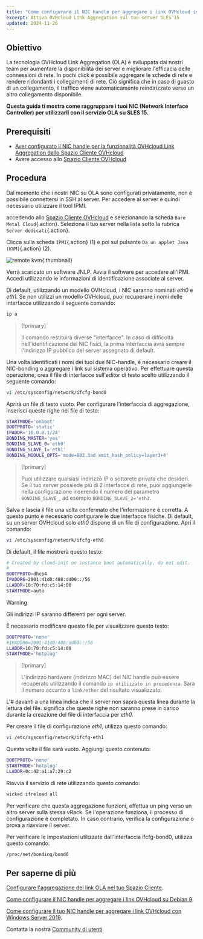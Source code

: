 ```yaml
---
title: "Come configurare il NIC handle per aggregare i link OVHcloud in SLES 15"
excerpt: Attiva OVHcloud Link Aggregation sul tuo server SLES 15
updated: 2024-11-26
---
```


## Obiettivo

La tecnologia OVHcloud Link Aggregation (OLA) è sviluppata dai nostri team per aumentare la disponibilità dei server e migliorare l'efficacia delle connessioni di rete. In pochi click è possibile aggregare le schede di rete e rendere ridondanti i collegamenti di rete. Ciò significa che in caso di guasto di un collegamento, il traffico viene automaticamente reindirizzato verso un altro collegamento disponibile.

**Questa guida ti mostra come raggruppare i tuoi NIC (Network Interface Controller) per utilizzarli con il servizio OLA su SLES 15.**

## Prerequisiti

- [Aver configurato il NIC handle per la funzionalità OVHcloud Link Aggregation dallo Spazio Cliente OVHcloud](/pages/bare_metal_cloud/dedicated_servers/ola-enable-manager)
- Avere accesso allo [Spazio Cliente OVHcloud](/links/manager)

## Procedura

Dal momento che i nostri NIC su OLA sono configurati privatamente, non è possibile connettersi in SSH al server. Per accedere al server è quindi necessario utilizzare il tool IPMI.

accedendo allo [Spazio Cliente OVHcloud](/links/manager) e selezionando la scheda `Bare Metal Cloud`{.action}. Seleziona il tuo server nella lista sotto la rubrica `Server dedicati`{.action}.

Clicca sulla scheda `IPMI`{.action} (1) e poi sul pulsante `Da un applet Java (KVM)`{.action} (2).

![remote kvm](images/remote_kvm2022.png){.thumbnail}

Verrà scaricato un software JNLP. Avvia il software per accedere all'IPMI. Accedi utilizzando le informazioni di identificazione associate al server.

Di default, utilizzando un modello OVHcloud, i NIC saranno nominati *eth0* e *eth1*. Se non utilizzi un modello OVHcloud, puoi recuperare i nomi delle interfacce utilizzando il seguente comando:

```bash
ip a
```

> [!primary]
>
> Il comando restituirà diverse "interfacce". In caso di difficoltà nell'identificazione dei NIC fisici, la prima interfaccia avrà sempre l'indirizzo IP pubblico del server assegnato di default.
>

Una volta identificati i nomi dei tuoi due NIC-handle, è necessario creare il NIC-bonding o aggregare i link sul sistema operativo. Per effettuare questa operazione, crea il file di interfacce sull'editor di testo scelto utilizzando il seguente comando:

```bash
vi /etc/sysconfig/network/ifcfg-bond0
```

Aprirà un file di testo vuoto. Per configurare l'interfaccia di aggregazione, inserisci queste righe nel file di testo:

```bash
STARTMODE='onboot'
BOOTPROTO='static'
IPADDR='10.0.0.1/24'
BONDING_MASTER='yes'
BONDING_SLAVE_0='eth0'
BONDING_SLAVE_1='eth1'
BONDING_MODULE_OPTS='mode=802.3ad xmit_hash_policy=layer3+4'
```

> [!primary]
>
> Puoi utilizzare qualsiasi indirizzo IP o sottorete privata che desideri.
> Se il tuo server possiede più di 2 interfacce di rete, puoi aggiungerle nella configurazione inserendo il numero del parametro `BONDING_SLAVE_`, ad esempio `BONDING_SLAVE_2='eth3`.
>

Salva e lascia il file una volta confermato che l'informazione è corretta.  A questo punto è necessario configurare le due interfacce fisiche. Di default, su un server OVHcloud solo *eth0* dispone di un file di configurazione. Apri il comando:

```bash
vi /etc/sysconfig/network/ifcfg-eth0
```

Di default, il file mostrerà questo testo:

```bash
# Created by cloud-init on instance boot automatically, do not edit.
#
BOOTPROTO=dhcp4
IPADDR6=2001:41d0:408:dd00::/56
LLADDR=10:70:fd:c5:14:00
STARTMODE=auto
```

> [!warning]
>
> Gli indirizzi IP saranno differenti per ogni server.
>

È necessario modificare questo file per visualizzare questo testo:

```bash
BOOTPROTO='none'
#IPADDR6=2001:41d0:408:dd00::/56
LLADDR=10:70:fd:c5:14:00
STARTMODE='hotplug'
```

> [!primary]
>
> L'indirizzo hardware (indirizzo MAC) del NIC handle può essere recuperato utilizzando il comando `ip utilizzato in precedenza`. Sarà il numero accanto a `link/ether` del risultato visualizzato.
>

L'*#* davanti a una linea indica che il server non saprà questa linea durante la lettura del file. significa che queste righe non saranno prese in carico durante la creazione del file di interfaccia per *eth0*.

Per creare il file di configurazione *eth1*, utilizza questo comando:

```bash
vi /etc/sysconfig/network/ifcfg-eth1
```

Questa volta il file sarà vuoto. Aggiungi questo contenuto:

```bash
BOOTPROTO='none'
STARTMODE='hotplug'
LLADDR=0c:42:a1:a7:29:c2
```

Riavvia il servizio di rete utilizzando questo comando:

```bash
wicked ifreload all
```

Per verificare che questa aggregazione funzioni, effettua un ping verso un altro server sulla stessa vRack. Se l'operazione funziona, il processo di configurazione è completato. In caso contrario, verifica la configurazione o prova a riavviare il server.

Per verificare le impostazioni utilizzate dall'interfaccia ifcfg-bond0, utilizza questo comando:

```bash
/proc/net/bonding/bond0
```

## Per saperne di più

[Configurare l'aggregazione dei link OLA nel tuo Spazio Cliente](/pages/bare_metal_cloud/dedicated_servers/ola-enable-manager).

[Come configurare il NIC handle per aggregare i link OVHcloud su Debian 9](/pages/bare_metal_cloud/dedicated_servers/ola-enable-debian9).

[Come configurare il tuo NIC handle per aggregare i link OVHcloud con Windows Server 2019](/pages/bare_metal_cloud/dedicated_servers/ola-enable-w2k19).

Contatta la nostra [Community di utenti](/links/community).

